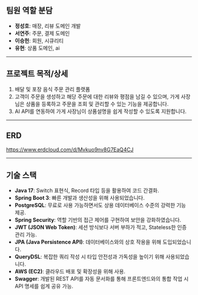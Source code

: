 ## 팀원 역할 분담

- **정성호**: 매장, 리뷰 도메인 개발
- **서연주**: 주문, 결제 도메인
- **이승헌**: 회원, 시큐리티
- **유현**: 상품 도메인, ai


---


## 프로젝트 목적/상세

1. 배달 및 포장 음식 주문 관리 플랫폼
2. 고객이 주문을 생성하고 해당 주문에 대한 리뷰와 평점을 남길 수 있으며, 가게 사장님은 상품을 등록하고 주문을 조회 및 관리할 수 있는 기능을 제공합니다.
3. AI API를 연동하여 가게 사장님이 상품설명을 쉽게 작성할 수 있도록 지원합니다.



---



## ERD

https://www.erdcloud.com/d/Mvkuo9nv8G7EaQ4CJ


---


## 기술 스택
- **Java 17**: Switch 표현식, Record 타입 등을 활용하여 코드 간결화.
- **Spring Boot 3**: 빠른 개발과 생산성을 위해 사용되었습니다.
- **PostgreSQL**: 무료로 사용 가능하면서도 상용 데이터베이스 수준의 강력한 기능 제공.
- **Spring Security**: 역할 기반의 접근 제어를 구현하여 보안을 강화하였습니다.
- **JWT (JSON Web Token)**: 세션 방식보다 서버 부하가 적고, Stateless한 인증 관리 가능.
- **JPA (Java Persistence API)**: 데이터베이스와의 상호 작용을 위해 도입되었습니다.
- **QueryDSL**: 복잡한 쿼리 작성 시 타입 안전성과 가독성을 높이기 위해 사용되었습니다.
- **AWS (EC2)**: 클라우드 배포 및 확장성을 위해 사용.
- **Swagger**: 개발된 REST API를 자동 문서화를 통해 프론트엔드와의 통합 작업 시 API 명세를 쉽게 공유 가능.
